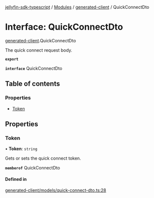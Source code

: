 [jellyfin-sdk-typescript](../README.md) / [Modules](../modules.md) / [generated-client](../modules/generated_client.md) / QuickConnectDto

# Interface: QuickConnectDto

[generated-client](../modules/generated_client.md).QuickConnectDto

The quick connect request body.

**`export`**

**`interface`** QuickConnectDto

## Table of contents

### Properties

- [Token](generated_client.QuickConnectDto.md#token)

## Properties

### Token

• **Token**: `string`

Gets or sets the quick connect token.

**`memberof`** QuickConnectDto

#### Defined in

[generated-client/models/quick-connect-dto.ts:28](https://github.com/thornbill/jellyfin-sdk-typescript/blob/c0c5b18/src/generated-client/models/quick-connect-dto.ts#L28)
